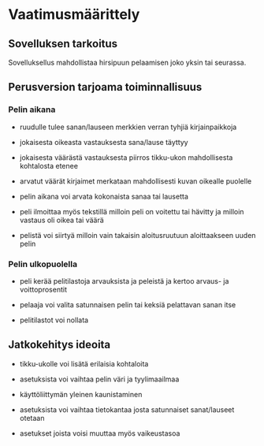 # Vaatimusmäärittely

## Sovelluksen tarkoitus

Sovelluksellus mahdollistaa hirsipuun pelaamisen joko yksin tai seurassa.

## Perusversion tarjoama toiminnallisuus

### Pelin aikana

- ruudulle tulee sanan/lauseen merkkien verran tyhjiä kirjainpaikkoja 

- jokaisesta oikeasta vastauksesta sana/lause täyttyy

- jokaisesta väärästä vastauksesta piirros tikku-ukon mahdollisesta kohtalosta etenee

- arvatut väärät kirjaimet merkataan mahdollisesti kuvan oikealle puolelle

- pelin aikana voi arvata kokonaista sanaa tai lausetta

- peli ilmoittaa myös tekstillä milloin peli on voitettu tai hävitty ja milloin vastaus oli oikea tai väärä

- pelistä voi siirtyä milloin vain takaisin aloitusruutuun aloittaakseen uuden pelin 

### Pelin ulkopuolella

- peli kerää pelitilastoja arvauksista ja peleistä ja kertoo arvaus- ja voittoprosentit 

- pelaaja voi valita satunnaisen pelin tai keksiä pelattavan sanan itse

- pelitilastot voi nollata


## Jatkokehitys ideoita

- tikku-ukolle voi lisätä erilaisia kohtaloita

- asetuksista voi vaihtaa pelin väri ja tyylimaailmaa

- käyttöliittymän yleinen kaunistaminen

- asetuksista voi vaihtaa tietokantaa josta satunnaiset sanat/lauseet otetaan

- asetukset joista voisi muuttaa myös vaikeustasoa

